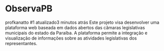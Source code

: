 # ObservaPB
 profkanatto #1 atualizado3 minutos atrás Este projeto visa desenvolver uma plataforma web baseada em dados abertos das câmaras legislativas municipais do estado da Paraíba. A plataforma permite a integração e visualização de informações sobre as atividades legislativas dos representantes.
